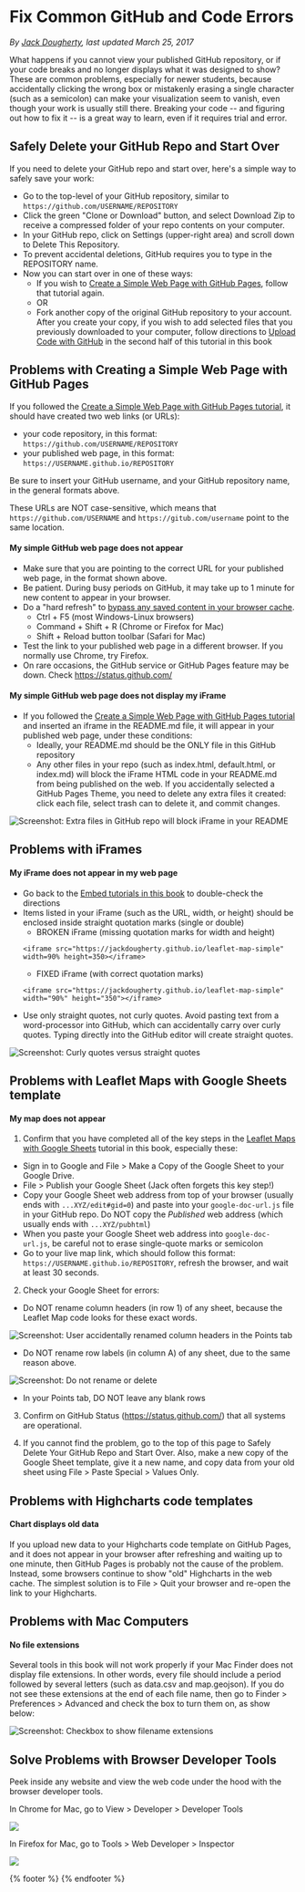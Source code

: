 # Fix Common GitHub and Code Errors
*By [Jack Dougherty](../../introduction/who.md), last updated March 25, 2017*

What happens if you cannot view your published GitHub repository, or if your code breaks and no longer displays what it was designed to show? These are common problems, especially for newer students, because accidentally clicking the wrong box or mistakenly erasing a single character (such as a semicolon) can make your visualization seem to vanish, even though your work is usually still there. Breaking your code -- and figuring out how to fix it -- is a great way to learn, even if it requires trial and error.

## Safely Delete your GitHub Repo and Start Over
If you need to delete your GitHub repo and start over, here's a simple way to safely save your work:
- Go to the top-level of your GitHub repository, similar to ```https://github.com/USERNAME/REPOSITORY```
- Click the green "Clone or Download" button, and select Download Zip to receive a compressed folder of your repo contents on your computer.
- In your GitHub repo, click on Settings (upper-right area) and scroll down to Delete This Repository.
- To prevent accidental deletions, GitHub requires you to type in the REPOSITORY name.
- Now you can start over in one of these ways:
  - If you wish to [Create a Simple Web Page with GitHub Pages](../../embed/github-pages), follow that tutorial again.
  - OR
  - Fork another copy of the original GitHub repository to your account. After you create your copy, if you wish to add selected files that you previously downloaded to your computer, follow directions to [Upload Code with GitHub](../create-repo) in the second half of this tutorial in this book

## Problems with Creating a Simple Web Page with GitHub Pages
If you followed the [Create a Simple Web Page with GitHub Pages tutorial](../../embed/github-pages), it should have created two web links (or URLs):
- your code repository, in this format: ```https://github.com/USERNAME/REPOSITORY```
- your published web page, in this format: ```https://USERNAME.github.io/REPOSITORY```

Be sure to insert your GitHub username, and your GitHub repository name, in the general formats above.

These URLs are NOT case-sensitive, which means that ```https://github.com/USERNAME``` and ```https://gitub.com/username``` point to the same location.

#### My simple GitHub web page does not appear
- Make sure that you are pointing to the correct URL for your published web page, in the format shown above.
- Be patient. During busy periods on GitHub, it may take up to 1 minute for new content to appear in your browser.
- Do a "hard refresh" to [bypass any saved content in your browser cache](https://en.wikipedia.org/wiki/Wikipedia:Bypass_your_cache).
  - Ctrl + F5 (most Windows-Linux browsers)
  - Command + Shift + R (Chrome or Firefox for Mac)
  - Shift + Reload button toolbar (Safari for Mac)
- Test the link to your published web page in a different browser. If you normally use Chrome, try Firefox.
- On rare occasions, the GitHub service or GitHub Pages feature may be down. Check https://status.github.com/

#### My simple GitHub web page does not display my iFrame  
- If you followed the [Create a Simple Web Page with GitHub Pages tutorial](../../embed/github-pages) and inserted an iframe in the README.md file, it will appear in your published web page, under these conditions:
  - Ideally, your README.md should be the ONLY file in this GitHub repository
  - Any other files in your repo (such as index.html, default.html, or index.md) will block the iFrame HTML code in your README.md from being published on the web. If you accidentally selected a GitHub Pages Theme, you need to delete any extra files it created: click each file, select trash can to delete it, and commit changes.

![Screenshot: Extra files in GitHub repo will block iFrame in your README](extra-files-block-readme-iframe.png)

## Problems with iFrames

#### My iFrame does not appear in my web page
- Go back to the [Embed tutorials in this book](../../embed) to double-check the directions
- Items listed in your iFrame (such as the URL, width, or height) should be enclosed inside straight quotation marks (single or double)
  - BROKEN iFrame (missing quotation marks for width and height)
  ```
  <iframe src="https://jackdougherty.github.io/leaflet-map-simple" width=90% height=350></iframe>
  ```
  - FIXED iFrame (with correct quotation marks)
  ```
  <iframe src="https://jackdougherty.github.io/leaflet-map-simple" width="90%" height="350"></iframe>
  ```
- Use only straight quotes, not curly quotes. Avoid pasting text from a word-processor into GitHub, which can accidentally carry over curly quotes. Typing directly into the GitHub editor will create straight quotes.

![Screenshot: Curly quotes versus straight quotes](curly-vs-straight-quotes.png)

## Problems with Leaflet Maps with Google Sheets template

#### My map does not appear
1) Confirm that you have completed all of the key steps in the [Leaflet Maps with Google Sheets](../../leaflet/with-google-sheets) tutorial in this book, especially these:
  - Sign in to Google and File > Make a Copy of the Google Sheet to your Google Drive.
  - File > Publish your Google Sheet (Jack often forgets this key step!)
  - Copy your Google Sheet web address from top of your browser (usually ends with ```...XYZ/edit#gid=0```) and paste into your ```google-doc-url.js``` file in your GitHub repo. Do NOT copy the *Published* web address (which usually ends with ```...XYZ/pubhtml```)
  - When you paste your Google Sheet web address into ```google-doc-url.js```, be careful not to erase single-quote marks or semicolon
  - Go to your live map link, which should follow this format: ```https://USERNAME.github.io/REPOSITORY```, refresh the browser, and wait at least 30 seconds.

2) Check your Google Sheet for errors:
- Do NOT rename column headers (in row 1) of any sheet, because the Leaflet Map code looks for these exact words.

![Screenshot: User accidentally renamed column headers in the Points tab](lmwgs-fix-column-headers.png)

- Do NOT rename row labels (in column A) of any sheet, due to the same reason above.

![Screenshot: Do not rename or delete](lmwgs-do-not-rename-lables.png)

- In your Points tab, DO NOT leave any blank rows

3) Confirm on GitHub Status (https://status.github.com/) that all systems are operational.

4) If you cannot find the problem, go to the top of this page to Safely Delete Your GitHub Repo and Start Over. Also, make a new copy of the Google Sheet template, give it a new name, and copy data from your old sheet using File > Paste Special > Values Only.

## Problems with Highcharts code templates

#### Chart displays old data
If you upload new data to your Highcharts code template on GitHub Pages, and it does not appear in your browser after refreshing and waiting up to one minute, then GitHub Pages is probably not the cause of the problem. Instead, some browsers continue to show "old" Highcharts in the web cache. The simplest solution is to File > Quit your browser and re-open the link to your Highcharts.

## Problems with Mac Computers

#### No file extensions

Several tools in this book will not work properly if your Mac Finder does not display file extensions. In other words, every file should include a period followed by several letters (such as data.csv and map.geojson). If you do not see these extensions at the end of each file name, then go to Finder > Preferences > Advanced and check the box to turn them on, as show below:

![Screenshot: Checkbox to show filename extensions](mac-finder-filename-extensions.png)

## Solve Problems with Browser Developer Tools
Peek inside any website and view the web code under the hood with the browser developer tools.

In Chrome for Mac, go to View > Developer > Developer Tools

![](Chrome-developer-tools.png)

In Firefox for Mac, go to Tools > Web Developer > Inspector

![](Firefox-tools-inspector.png)


{% footer %}
{% endfooter %}
